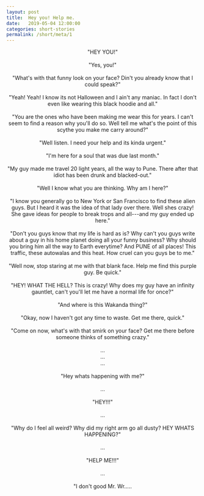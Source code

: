 ```yaml
---
layout: post
title:  Hey you! Help me.
date:   2019-05-04 12:00:00
categories: short-stories
permalink: /short/meta/1
---
```

<p align="center">
"HEY YOU!" <br><br>
"Yes, you!"<br><br>
"What's with that funny look on your face? Din't you already know that I could speak?"<br><br>
"Yeah! Yeah! I know its not Halloween and I ain't any maniac. In fact I don't even like wearing this black hoodie and all."<br><br>
"You are the ones who have been making me wear this for years. I can't seem to find a reason why you'll do so. Well tell me what's the point of this scythe you make me carry around?"<br><br>
"Well listen. I need your help and its kinda urgent."<br><br>
"I'm here for a soul that was due last month."<br><br>
"My guy made me travel 20 light years, all the way to Pune. There after that idiot has been drunk and blacked-out." <br><br>
"Well I know what you are thinking. Why am I here?"<br><br>
"I know you generally go to New York or San Francisco to find these alien guys. But I heard it was the idea of that lady over there. Well shes crazy! She gave ideas for people to break trops and all---and my guy ended up here."<br><br>
"Don't you guys know that my life is hard as is? Why can't you guys write about a guy in his home planet doing all your funny business? Why should you bring him all the way to Earth everytime? And PUNE of all places! This traffic, these autowalas and this heat. How cruel can you guys be to me."<br><br>
"Well now, stop staring at me with that blank face. Help me find this purple guy. Be quick."<br><br>
"HEY! WHAT THE HELL? This is crazy! Why does my guy have an infinity gauntlet, can't you'll let me have a normal life for once?"<br><br>
"And where is this Wakanda thing?"<br><br>
"Okay, now I haven't got any time to waste. Get me there, quick."<br><br>
"Come on now, what's with that smirk on your face? Get me there before someone thinks of something crazy."<br><br>
...<br>
...<br>
...<br><br>
"Hey whats happening with me?"<br><br>
...<br><br>
"HEY!!!"<br><br>
...<br><br>
"Why do I feel all weird? Why did my right arm go all dusty? HEY WHATS HAPPENING?"<br><br>
...<br><br>
"HELP ME!!!"<br><br>
...<br><br>
"I don't good Mr. Wr.....<br><br>
</p>